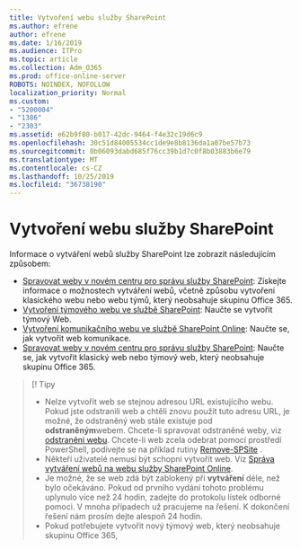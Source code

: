 ```yaml
---
title: Vytvoření webu služby SharePoint
ms.author: efrene
author: efrene
ms.date: 1/16/2019
ms.audience: ITPro
ms.topic: article
ms.collection: Adm_O365
ms.prod: office-online-server
ROBOTS: NOINDEX, NOFOLLOW
localization_priority: Normal
ms.custom:
- "5200004"
- "1386"
- "2303"
ms.assetid: e62b9f80-b017-42dc-9464-f4e32c19d6c9
ms.openlocfilehash: 30c51d84005534cc1de9e8b8136da1a07be57b73
ms.sourcegitcommit: 0b06093dabd685f76cc39b1d7c0f8b03883b6e79
ms.translationtype: MT
ms.contentlocale: cs-CZ
ms.lasthandoff: 10/25/2019
ms.locfileid: "36738190"
---
```

# <a name="create-a-sharepoint-site"></a>Vytvoření webu služby SharePoint

Informace o vytváření webů služby SharePoint lze zobrazit následujícím způsobem:
- [Spravovat weby v novém centru pro správu služby SharePoint](https://docs.microsoft.com/sharepoint/manage-site-creation): Získejte informace o možnostech vytváření webů, včetně způsobu vytvoření klasického webu nebo webu týmů, který neobsahuje skupinu Office 365.
- [Vytvoření týmového webu ve službě SharePoint](https://support.office.com/article/create-a-team-site-in-sharepoint-ef10c1e7-15f3-42a3-98aa-b5972711777d): Naučte se vytvořit týmový Web.
- [Vytvoření komunikačního webu ve službě SharePoint Online](https://support.office.com/article/7fb44b20-a72f-4d2c-9173-fc8f59ba50eb): Naučte se, jak vytvořit web komunikace.
- [Spravovat weby v novém centru pro správu služby SharePoint](https://docs.microsoft.com/sharepoint/manage-sites-in-new-admin-center#create-a-site): Naučte se, jak vytvořit klasický web nebo týmový web, který neobsahuje skupinu Office 365.


  
> [! Tipy
> - Nelze vytvořit web se stejnou adresou URL existujícího webu. Pokud jste odstranili web a chtěli znovu použít tuto adresu URL, je možné, že odstraněný web stále existuje pod **odstraněným**webem. Chcete-li spravovat odstraněné weby, viz [odstranění webu](https://docs.microsoft.com/sharepoint/manage-sites-in-new-admin-center#delete-a-site). Chcete-li web zcela odebrat pomocí prostředí PowerShell, podívejte se na příklad rutiny [Remove-SPSite](https://docs.microsoft.com/sharepoint/manage-sites-in-new-admin-center#delete-a-site) .
> - Někteří uživatelé nemusí být schopni vytvořit web. Viz [Správa vytváření webů na webu služby SharePoint Online](https://docs.microsoft.com/sharepoint/manage-site-creation).
> - Je možné, že se web zdá být zablokený při **vytváření** déle, než bylo očekáváno. Pokud od prvního vydání tohoto problému uplynulo více než 24 hodin, zadejte do protokolu lístek odborné pomoci. V mnoha případech už pracujeme na řešení. K dokončení řešení nám prosím dejte alespoň 24 hodin.
> - Pokud potřebujete vytvořit nový týmový web, který neobsahuje skupinu Office 365, 


